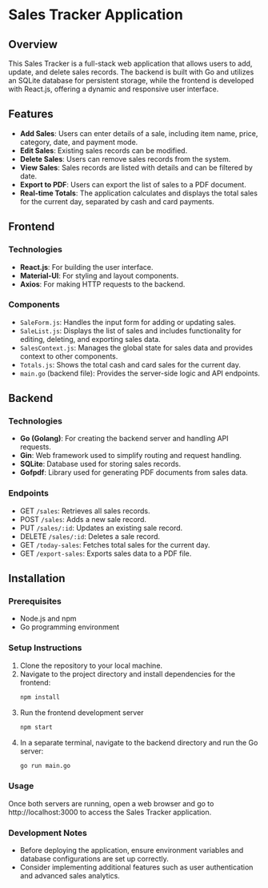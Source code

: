 # Sales Tracker Application

## Overview
This Sales Tracker is a full-stack web application that allows users to add, update, and delete sales records. The backend is built with Go and utilizes an SQLite database for persistent storage, while the frontend is developed with React.js, offering a dynamic and responsive user interface.

## Features
- **Add Sales**: Users can enter details of a sale, including item name, price, category, date, and payment mode.
- **Edit Sales**: Existing sales records can be modified.
- **Delete Sales**: Users can remove sales records from the system.
- **View Sales**: Sales records are listed with details and can be filtered by date.
- **Export to PDF**: Users can export the list of sales to a PDF document.
- **Real-time Totals**: The application calculates and displays the total sales for the current day, separated by cash and card payments.

## Frontend

### Technologies
- **React.js**: For building the user interface.
- **Material-UI**: For styling and layout components.
- **Axios**: For making HTTP requests to the backend.

### Components
- `SaleForm.js`: Handles the input form for adding or updating sales.
- `SaleList.js`: Displays the list of sales and includes functionality for editing, deleting, and exporting sales data.
- `SalesContext.js`: Manages the global state for sales data and provides context to other components.
- `Totals.js`: Shows the total cash and card sales for the current day.
- `main.go` (backend file): Provides the server-side logic and API endpoints.

## Backend

### Technologies
- **Go (Golang)**: For creating the backend server and handling API requests.
- **Gin**: Web framework used to simplify routing and request handling.
- **SQLite**: Database used for storing sales records.
- **Gofpdf**: Library used for generating PDF documents from sales data.

### Endpoints
- GET `/sales`: Retrieves all sales records.
- POST `/sales`: Adds a new sale record.
- PUT `/sales/:id`: Updates an existing sale record.
- DELETE `/sales/:id`: Deletes a sale record.
- GET `/today-sales`: Fetches total sales for the current day.
- GET `/export-sales`: Exports sales data to a PDF file.

## Installation

### Prerequisites
- Node.js and npm
- Go programming environment

### Setup Instructions
1. Clone the repository to your local machine.
2. Navigate to the project directory and install dependencies for the frontend:
   ```sh
   npm install
3. Run the frontend development server
    ```sh    
    npm start
4. In a separate terminal, navigate to the backend directory and run the Go server:
    ```sh
    go run main.go

### Usage
Once both servers are running, open a web browser and go to http://localhost:3000 to access the Sales Tracker application.

###  Development Notes
- Before deploying the application, ensure environment variables and database configurations are set up correctly.
- Consider implementing additional features such as user authentication and advanced sales analytics.
